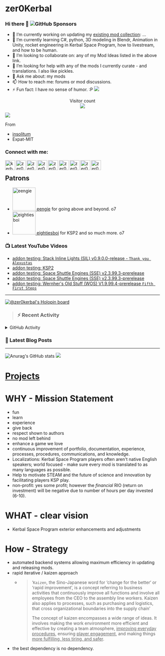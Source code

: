 # zer0Kerbal

### Hi there 👋 ![GitHub Sponsors](https://img.shields.io/github/sponsors/zer0Kerbal?color=purple&label=Github%20Sponsors&style=social)  
- 🔭 I’m currently working on updating my [existing mod collection](https://tinyurl.com/zer0KModTracker): ...
- 🌱 I’m currently learning C#, python, 3D modeling in Blendr, Animation in Unity, rocket engineering in Kerbal Space Program, how to livestream, and how to be human.
- 👯 I’m looking to collaborate on: any of my Mod Ideas listed in the above link.
- 🤔 I’m looking for help with any of the mods I currently curate - and translations. I also like pickles.
- 💬 Ask me about: my mods 
- 📫 How to reach me: forums or mod discussions.
- ⚡ Fun fact: I have no sense of humor. :P
<a href=#><img src="contributions.svg"></a>

<p align="center"> 
  Visitor count<br>
  <img src="https://profile-counter.glitch.me/zer0Kerbal/count.svg" />
</p>

![](https://github.com/insolitum/insolitum/raw/main/contributions.svg)

From
* [insolitum](https://github.com/insolitum)
* Expat-MIT

### Connect with me:

<!--[<img align="left" alt="kerbalspaceprogram.com" width="32px" src="https://kerbalspaceprogram.com//favicon.ico" />][website]-->
[<img align="left" alt="kerbalspaceprogram.com" width="32px" src="https://cdn.icon-icons.com/icons2/1381/PNG/32/kerbalspaceprogram_93898.png" />][website]
[<img align="left" alt="zer0Kerbal | CurseForge" width="32px" src="https://cdn.jsdelivr.net/npm/simple-icons@v3/icons/curseforge.svg" />][curseforge]
[<img align="left" alt="zer0Kerbal | Reddit" width="32px" src="https://cdn.icon-icons.com/icons2/1945/PNG/512/iconfinder-reddit-4661631_122483.png" />][reddit]
[<img align="left" alt="zer0Kerbal | Patreon" width="32px" src="https://cdn.icon-icons.com/icons2/2429/PNG/512/patreon_logo_icon_147253.png" />][patreon]
[<img align="left" alt="zer0Kerbal | YouTube" width="32px" src="https://cdn.icon-icons.com/icons2/836/PNG/512/Youtube_icon-icons.com_66802.png" />][youtube]
[<img align="left" alt="zer0Kerbal | Twitch" width="32px" src="https://cdn.icon-icons.com/icons2/2699/PNG/512/twitch_logo_icon_170383.png" />][twitch]
[<img align="left" alt="zer0Kerbal | PayPal" width="32px" src="https://cdn.icon-icons.com/icons2/2699/PNG/512/paypal_logo_icon_168055.png" />][paypal]
[<img align="left" alt="zer0Kerbal | Buy Me a Coffee" width="32px" src="https://www.buymeacoffee.com/assets/img/bmc-meta-new/new/favicon.ico" />][buymeacoffee]
<!-- [<img align="left" alt="zer0Kerbal | buy me a coffee" width="22px" src="https://cdn.jsdelivr.net/npm/simple-icons@v3/icons/buymeacoffee.svg" />][buymeacoffee] -->
[<img align="left" alt="zer0Kerbal | Twitter" width="32px" src="https://cdn.icon-icons.com/icons2/836/PNG/32/Twitter_icon-icons.com_66803.png" />][twitter]
<!-- [<img align="left" alt="zer0Kerbal | Twitter" width="22px" src="https://cdn.jsdelivr.net/npm/simple-icons@v3/icons/twitter.svg" />][twitter] -->
<br />

## Patrons

<ul>
  <li><a href="https://www.reddit.com/user/eengie/"><img border="0" alt="eengie" src="https://i.redd.it/snoovatar/avatars/96418e79-2cd4-4759-91c2-057701985e65.png" width="75" height="75" > eengie</a> for going above and beyond. o7</li>
  <li><a href="https://forum.kerbalspaceprogram.com/index.php?/profile/133828-*/"><img border="0" alt="eightiesboi" src="https://kerbal-forum-uploads.s3.us-west-2.amazonaws.com/monthly_2018_01/happy_velociraptor_dinosaur_greeting_cards-r918b99ab65894a198682f360e419773a_xvuak_8byvr_512.thumb.jpg.00c28897eef8a91ee74f6cb59a9bbb5f.jpg" width="75" height="75" > eightiesboi</a> for KSP2 and so much more. o7</li>
</ul>

### 📺 Latest YouTube Videos

<!-- YOUTUBE:START -->
- [addon testing:  Stack Inline Lights &lpar;SIL&rpar; v0.9.0.0-release - `Thank you Alexustas`](https://www.youtube.com/watch?v=jKgDeIypCIc)
- [addon testing:  KSP2](https://www.youtube.com/watch?v=pemj6xb-cc0)
- [addon testing:  Space Shuttle Engines &lpar;SSE&rpar; v2.3.99.3-prerelease](https://www.youtube.com/watch?v=N7zOzyISIgM)
- [addon testing:  Space Shuttle Engines &lpar;SSE&rpar; v2.3.99.3-prerelease](https://www.youtube.com/watch?v=4pDXn6Ir_Cw)
- [addon testing:  Wernher&#39;s Old Stuff &lpar;WOS&rpar; V1.9.99.4-prerelease `Fifth First Steps`](https://www.youtube.com/watch?v=iHA_0eM0RnA)
<!-- YOUTUBE:END -->

---

[![@zer0kerbal's Holopin board](https://holopin.io/api/user/board?user=zer0kerbal)](https://www.holopin.io/@zer0kerbal)

>### :zap: Recent Activity

<details>
  <summary>GitHub Activity</summary>
  
<!--START_SECTION:activity-->
1. ❗ Opened issue [#41](https://github.com/zer0Kerbal/PiratesoftheKeribbean/issues/41) in [zer0Kerbal/PiratesoftheKeribbean](https://github.com/zer0Kerbal/PiratesoftheKeribbean)
2. ❗ Opened issue [#40](https://github.com/zer0Kerbal/PiratesoftheKeribbean/issues/40) in [zer0Kerbal/PiratesoftheKeribbean](https://github.com/zer0Kerbal/PiratesoftheKeribbean)
3. 🚀 Published release [Version 0.9.99.0-adoption - `<Thank you GagaX>` edition](https://github.com/zer0Kerbal/PiratesoftheKeribbean/releases/tag/0.9.99.0-adoption) in [zer0Kerbal/PiratesoftheKeribbean](https://github.com/zer0Kerbal/PiratesoftheKeribbean)
4. 🔒 Closed issue [#4](https://github.com/zer0Kerbal/PiratesoftheKeribbean/issues/4) in [zer0Kerbal/PiratesoftheKeribbean](https://github.com/zer0Kerbal/PiratesoftheKeribbean)
5. 🔒 Closed issue [#2](https://github.com/zer0Kerbal/PiratesoftheKeribbean/issues/2) in [zer0Kerbal/PiratesoftheKeribbean](https://github.com/zer0Kerbal/PiratesoftheKeribbean)
6. 🔒 Closed issue [#3](https://github.com/zer0Kerbal/PiratesoftheKeribbean/issues/3) in [zer0Kerbal/PiratesoftheKeribbean](https://github.com/zer0Kerbal/PiratesoftheKeribbean)
7. 🔒 Closed issue [#1](https://github.com/zer0Kerbal/PiratesoftheKeribbean/issues/1) in [zer0Kerbal/PiratesoftheKeribbean](https://github.com/zer0Kerbal/PiratesoftheKeribbean)
8. 🔒 Closed issue [#11](https://github.com/zer0Kerbal/PiratesoftheKeribbean/issues/11) in [zer0Kerbal/PiratesoftheKeribbean](https://github.com/zer0Kerbal/PiratesoftheKeribbean)
9. 🔒 Closed issue [#6](https://github.com/zer0Kerbal/PiratesoftheKeribbean/issues/6) in [zer0Kerbal/PiratesoftheKeribbean](https://github.com/zer0Kerbal/PiratesoftheKeribbean)
10. 🔒 Closed issue [#5](https://github.com/zer0Kerbal/PiratesoftheKeribbean/issues/5) in [zer0Kerbal/PiratesoftheKeribbean](https://github.com/zer0Kerbal/PiratesoftheKeribbean)
<!--END_SECTION:activity-->

</details

---

### 📕 Latest Blog Posts

<!-- BLOG-POST-LIST:START -->
<!-- BLOG-POST-LIST:END -->

<!-- REDDIT-LIST:START -->
<!-- REDDIT-LIST:END -->


---

<!--- [![Anurag's GitHub stats](https://github-readme-stats.vercel.app/api?username=zer0Kerbal)](https://github.com/anuraghazra/github-readme-stats) -->
![Anurag's GitHub stats](https://github-readme-stats.vercel.app/api?username=zer0Kerbal&show_icons=true) <img src="https://github-readme-stats.vercel.app/api/top-langs/?username=zer0kerbal&layout=compact&hide_border=true&bg_color=bada55&langs_count=4">  

# [Projects](https://zer0kerbal.github.io/zer0Kerbal/projects.html)
   
  
# WHY - Mission Statement

* fun
* learn
* experience
* give back
* respect shown to authors
* no mod left behind
* enhance a game we love
* continuous improvement of portfolio, documentation, experience, processes, procedures, communications, and knowledge.
* Localizations: Kerbal Space Program players often aren't native English speakers; world focused - make sure every mod is translated to as many languages as possible.
* Help to motivate STEAM and the future of science and innovation by facilitating players KSP play.
* non-profit: yes some profit; however the *financial* RIO (return on investment) will be negative due to number of hours per day invested (6-10).

# WHAT - clear vision

* Kerbal Space Program exterior enhancements and adjustments

# How - Strategy

* automated backend systems allowing maximum efficiency in updating and releasing mods.
* rapid iterative / kaizen approach
  * > ‘`Kaizen`, the Sino-Japanese word for ‘change for the better‘ or ‘rapid improvement’, is a concept referring to business activities that continuously improve all functions and involve all employees from the CEO to the assembly line workers. Kaizen also applies to processes, such as purchasing and logistics, that cross organizational boundaries into the supply chain’
    >
    > The concept of kaizen encompasses a wide range of ideas. It involves making the work environment more efficient and effective by creating a team atmosphere, <u>improving everyday procedures</u>, ensuring <u>player engagement</u>, and making things <u>more fulfilling, less tiring, and safer</u>.
- the best dependency is no dependency.

<!--
**zer0Kerbal/zer0Kerbal** is a ✨ _special_ ✨ repository because its `README.md` (this file) appears on your GitHub profile.
<img src="https://wakatime.com/share/@926db0f4-33a1-4545-8aa6-88d1f7186f67/18dd85d3-f64d-4bcc-a3c3-65302497efc0.svg" width=600 height=600> -->

[website]: https://forum.kerbalspaceprogram.com/index.php?/profile/190933-zer0kerbal/
[youtube]: https://www.youtube.com/@zer0Kerbal
[twitter]: https://twitter.com/zer0Kerbal
[curseforge]: https://www.curseforge.com/members/zer0kerbal/projects
[twitch]: https://www.twitch.tv/zer0kerbal

[reddit]: https://www.reddit.com/user/zer0Kerbal
[patreon]: https://www.patreon.com/zer0Kerbal
[paypal]: https://www.paypal.com/donate?hosted_button_id=DC22YHMEJREKL
[buymeacoffee]: http://buymeacoffee.com/zer0Kerbal

